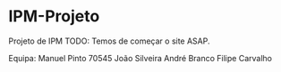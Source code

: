 # IPM-Projeto
Projeto de IPM
TODO:
Temos de começar o site ASAP.

Equipa:
Manuel Pinto 70545
João Silveira
André Branco
Filipe Carvalho
